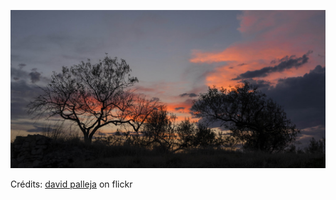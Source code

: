![Mylan](/images/2022-10-27.jpg)

Crédits: [david palleja](https://www.flickr.com/people/davidpalleja/) on flickr